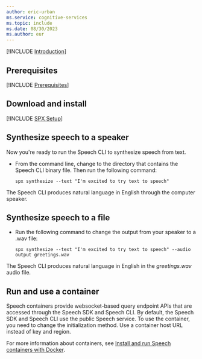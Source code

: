 ```yaml
---
author: eric-urban
ms.service: cognitive-services
ms.topic: include
ms.date: 08/30/2023
ms.author: eur
---
```


[!INCLUDE [Introduction](intro.md)]

## Prerequisites

[!INCLUDE [Prerequisites](../../common/azure-prerequisites.md)]

## Download and install

[!INCLUDE [SPX Setup](../../spx-setup-quick.md)]

## Synthesize speech to a speaker

Now you're ready to run the Speech CLI to synthesize speech from text.

- From the command line, change to the directory that contains the Speech CLI binary file. Then run the following command:

  ```console
  spx synthesize --text "I'm excited to try text to speech"
  ```

The Speech CLI produces natural language in English through the computer speaker.

## Synthesize speech to a file

- Run the following command to change the output from your speaker to a .wav file:

  ```console
  spx synthesize --text "I'm excited to try text to speech" --audio output greetings.wav
  ```

The Speech CLI produces natural language in English in the *greetings.wav* audio file.

## Run and use a container

Speech containers provide websocket-based query endpoint APIs that are accessed through the Speech SDK and Speech CLI. By default, the Speech SDK and Speech CLI use the public Speech service. To use the container, you need to change the initialization method. Use a container host URL instead of key and region.

For more information about containers, see [Install and run Speech containers with Docker](../../../speech-container-howto.md).
